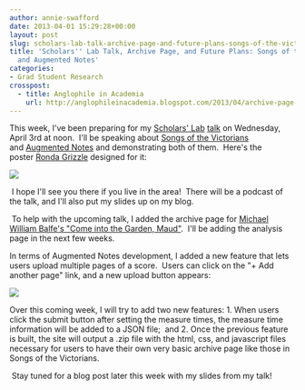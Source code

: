 ```yaml
---
author: annie-swafford
date: 2013-04-01 15:29:28+00:00
layout: post
slug: scholars-lab-talk-archive-page-and-future-plans-songs-of-the-victorians-and-augmented-notes
title: 'Scholars'' Lab Talk, Archive Page, and Future Plans: Songs of the Victorians
  and Augmented Notes'
categories:
- Grad Student Research
crosspost:
  - title: Anglophile in Academia
    url: http://anglophileinacademia.blogspot.com/2013/04/archive-page-available-for-balfes-come.html
---
```




This week, I've been preparing for my [Scholars' Lab](http://www.scholarslab.org/) [talk](https://www.google.com/calendar/render?eid=ZGFhMmh0NjZ2NjNuOWk4NnBxOW0xYTMwcGcgOGlrOHBpcGQ2cjY1Z24zaHVyZWM2YWxpMWNAZw&ctz&pli=1&sf=true&output=xml) on Wednesday, April 3rd at noon.  I'll be speaking about [Songs of the Victorians](http://www.songsofthevictorians.com/)  and [Augmented Notes](http://augmentednotes.com/) and demonstrating both of them.  Here's the poster [Ronda Grizzle](http://www.scholarslab.org/people/ronda-grizzle/) designed for it:




[![](http://1.bp.blogspot.com/-N8UWFYwBeo8/UVmNBbCWH5I/AAAAAAAAAbo/wPQJxnWtPHM/s640/Screen+Shot+2013-04-01+at+9.34.14+AM.png)](http://1.bp.blogspot.com/-N8UWFYwBeo8/UVmNBbCWH5I/AAAAAAAAAbo/wPQJxnWtPHM/s1600/Screen+Shot+2013-04-01+at+9.34.14+AM.png)




 I hope I'll see you there if you live in the area!  There will be a podcast of the talk, and I'll also put my slides up on my blog.








 To help with the upcoming talk, I added the archive page for [Michael William Balfe's "Come into the Garden, Maud"](http://www.songsofthevictorians.com/balfe/archive.html).  I'll be adding the analysis page in the next few weeks.








In terms of Augmented Notes development, I added a new feature that lets users upload multiple pages of a score.  Users can click on the "+ Add another page" link, and a new upload button appears:




[![](http://3.bp.blogspot.com/-asL6Qtf4qm8/UVmNeOd78dI/AAAAAAAAAb4/OsgMkR6jDFY/s640/Screen+Shot+2013-04-01+at+9.36.34+AM.png)](http://3.bp.blogspot.com/-asL6Qtf4qm8/UVmNeOd78dI/AAAAAAAAAb4/OsgMkR6jDFY/s1600/Screen+Shot+2013-04-01+at+9.36.34+AM.png)

Over this coming week, I will try to add two new features: 1. When users click the submit button after setting the measure times, the measure time information will be added to a JSON file;  and 2. Once the previous feature is built, the site will output a .zip file with the html, css, and javascript files necessary for users to have their own very basic archive page like those in Songs of the Victorians.




 Stay tuned for a blog post later this week with my slides from my talk!
